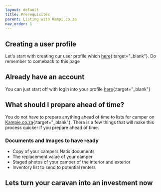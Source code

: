 ```yaml
---
layout: default
title: Prerequisites
parent: Listing with Kampi.co.za
nav_order: 1
---
```


## Creating a user profile
Let's start with creating our user profile which [here](/docs/registration/){:target="_blank"}. Do remember to comeback to this page

## Already have an account
You can just start off with login into your profile [here](https://www.kampi.co.za/login){:target="_blank"}

## What should I prepare ahead of time?
You do not have to prepare anything ahead of time to lists for camper on [Kampie.co.za](https://kampi.co.za){:target="_blank"}. There is a few things that will make this process quicker if you prepare ahead of time.

### Documents and Images to have ready
* Copy of your campers Natis documents
* The replacement value of your camper
* Staged photos of your camper of the interior and exterior
* Inventory list to send to potential renters

## Lets turn your caravan into an investment now
